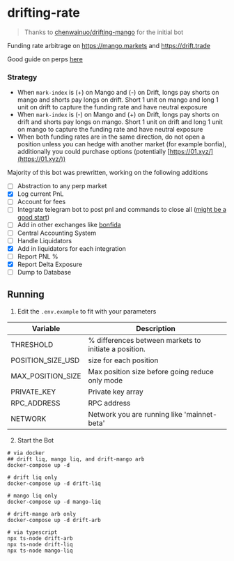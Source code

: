 # drifting-rate
> Thanks to [chenwainuo/drifting-mango](https://github.com/chenwainuo/drifting-mango) for the initial bot

Funding rate arbitrage on https://mango.markets and https://drift.trade

Good guide on perps [here](https://www.paradigm.xyz/2021/03/the-cartoon-guide-to-perps/) 

### Strategy 
- When `mark-index` is (+) on Mango and (-) on Drift, longs pay shorts on mango and shorts pay longs on drift. Short 1 unit on mango and long 1 unit on drift to capture the funding rate and have neutral exposure
- When `mark-index` is (-) on Mango and (+) on Drift, longs pay shorts on drift and shorts pay longs on mango. Short 1 unit on drift and long 1 unit on mango to capture the funding rate and have neutral exposure
- When both funding rates are in the same direction, do not open a position unless you can hedge with another market (for example bonfia), additionally you could purchase options (potentially [https://01.xyz/](https://01.xyz/))

Majority of this bot was prewritten, working on the following additions

- [ ] Abstraction to any perp market
- [x] Log current PnL
- [ ] Account for fees 
- [ ] Integrate telegram bot to post pnl and commands to close all ([might be a good start](https://github.com/v0idum/solana_tracker_bot))
- [ ] Add in other exchanges like [bonfida](https://bonfida.org/)
- [ ] Central Accounting System 
- [ ] Handle Liquidators
- [x] Add in liquidators for each integration
- [ ] Report PNL %
- [x] Report Delta Exposure
- [ ] Dump to Database

## Running 
1. Edit the `.env.example` to fit with your parameters

| Variable          | Description                                           |
| ----------------- | ----------------------------------------------------- |
| THRESHOLD         | % differences between markets to initiate a position. |
| POSITION_SIZE_USD | size for each position                                |
| MAX_POSITION_SIZE | Max position size before going reduce only mode       |
| PRIVATE_KEY       | Private key array                                     |
| RPC_ADDRESS       | RPC address                                           |
| NETWORK           | Network you are running like 'mainnet-beta'           |

2. Start the Bot 
```
# via docker 
## drift liq, mango liq, and drift-mango arb
docker-compose up -d 

# drift liq only 
docker-compose up -d drift-liq 

# mango liq only 
docker-compose up -d mango-liq

# drift-mango arb only 
docker-compose up -d drift-arb

# via typescript 
npx ts-node drift-arb
npx ts-node drift-liq
npx ts-node mango-liq
```
